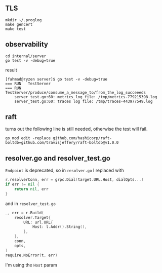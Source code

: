 ## TLS

```shell
mkdir ~/.proglog
make gencert
make test
```

## observability

```shell
cd internal/server
go test -v -debug=true
```

result

```shell
[fahmad@ryzen server]$ go test -v -debug=true
=== RUN   TestServer
=== RUN   TestServer/produce/consume_a_message_to/from_the_log_succeeeds
    server_test.go:60: metrics log file: /tmp/metrics-779215398.log
    server_test.go:60: traces log file: /tmp/traces-443977549.log

```

## raft

turns out the following line is still needed, otherwise the test will fail.

```shell
go mod edit -replace github.com/hashicorp/raft-boltdb=github.com/travisjeffery/raft-boltdb@v1.0.0
```

## resolver.go and resolver_test.go

`Endpoint` is deprecated, so in `resolver.go` I replaced with

```go
r.resolverConn, err = grpc.Dial(target.URL.Host, dialOpts...)
if err != nil {
	return nil, err
}
```

and in `resolver_test.go`

```go
_, err = r.Build(
	resolver.Target{
		URL: url.URL{
			Host: l.Addr().String(),
		},
	},
	conn,
	opts,
)
require.NoError(t, err)
```

I'm using the `Host` param
